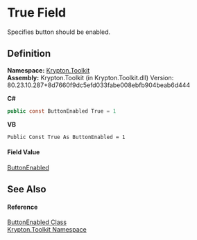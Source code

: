 # True Field


Specifies button should be enabled.



## Definition
**Namespace:** <a href="79d2eac2-21f4-54ff-7552-b20c33c30600.md">Krypton.Toolkit</a>  
**Assembly:** Krypton.Toolkit (in Krypton.Toolkit.dll) Version: 80.23.10.287+8d7660f9dc5efd033fabe008ebfb904beab6d444

**C#**
``` C#
public const ButtonEnabled True = 1
```
**VB**
``` VB
Public Const True As ButtonEnabled = 1
```



#### Field Value
<a href="24c02604-16f9-4e88-a41c-ddf986ae10f8.md">ButtonEnabled</a>

## See Also


#### Reference
<a href="24c02604-16f9-4e88-a41c-ddf986ae10f8.md">ButtonEnabled Class</a>  
<a href="79d2eac2-21f4-54ff-7552-b20c33c30600.md">Krypton.Toolkit Namespace</a>  
